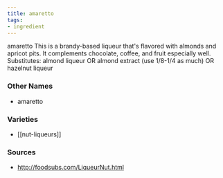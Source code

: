 ```yaml
---
title: amaretto
tags:
- ingredient
---
```

amaretto This is a brandy-based liqueur that's flavored with almonds and apricot pits. It complements chocolate, coffee, and fruit especially well. Substitutes: almond liqueur OR almond extract (use 1/8-1/4 as much) OR hazelnut liqueur

### Other Names

* amaretto

### Varieties

* [[nut-liqueurs]]

### Sources
* http://foodsubs.com/LiqueurNut.html
